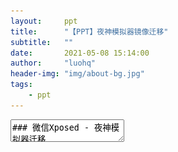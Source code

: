 ```yaml
---
layout:     ppt
title:      "【PPT】夜神模拟器镜像迁移"
subtitle:   ""
date:       2021-05-08 15:14:00
author:     "luohq"
header-img: "img/about-bg.jpg"
tags:
    - ppt
---
```

<textarea data-template>
### 微信Xposed - 夜神模拟器迁移
- 一、安装夜神模拟器
- 二、添加android5模拟器
- 三、导入备份镜像
- 四、启动导入的镜像
- 五、xposed重新install
- 六、登录新的微信账号

---

### 一、安装夜神模拟器
1. 安装文件：nox_setup_v7.0.1.0_full.exe
2. 一键式安装（可选择合适安装目录）

---

### 二、添加android5模拟器
1. 打开夜神多开器
2. 通过多开器添加android5模拟器
3. 等待android5模拟器下载完成

<br/>注：备份镜像需依赖android5

--

![img](/img/in-post/wx-xposed/nox-add-android5.png)

---

### 三、导入备份镜像
![img](/img/in-post/wx-xposed/nox-import-backup.png)

---

### 四、启动导入的镜像
![img](/img/in-post/wx-xposed/nox-start-backup.png)

---

### 五、Xposed Installer重新install
![img](/img/in-post/wx-xposed/nox-xposed-installer.png)

--

![img](https://img-blog.csdnimg.cn/20210508112814877.png?x-oss-process=image/watermark,type_ZmFuZ3poZW5naGVpdGk,shadow_10,text_aHR0cHM6Ly9ibG9nLmNzZG4ubmV0L2x1bzE1MjQyMjA4MzEw,size_16,color_FFFFFF,t_70)
<br/>
注：安装完成后按提示重启设备

--

![img](/img/in-post/wx-xposed/nox-xposed-success.png)

---

### 六、登录新的微信账号
![img](/img/in-post/wx-xposed/nox-wx-login.png)

---

<font color='red'><b>注意💣</b></font><br/>
1. 微信不可升级
2. 微信、Xposed Installer、wx-xposed-gzh三个app不可删除
3. 新复制的模拟器一定要重新登录微信号

---

# OVER✌️

</textarea>